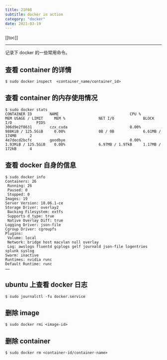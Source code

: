 ```yaml
---
title: 21F08
subtitle: docker in action
category: "docker"
date: 2021-03-19
---
```


[[toc]]

---


记录下 docker 的一些常用命令。


## 查看 container 的详情

```
$ sudo docker inspect  <container_name/container_id>
```

## 查看 container 的内存使用情况

```
$ sudo docker stats
CONTAINER ID        NAME                                CPU %               MEM USAGE / LIMIT     MEM %               NET I/O             BLOCK I/O           PIDS
306d9e2f8631        czx_cuda                            0.00%               988KiB / 125.5GiB     0.00%               0B / 0B             6.61MB / 174MB      2
4e7decd2bcfc        goodbye                             0.00%               1.93MiB / 125.5GiB    0.00%               6.97MB / 1.97kB     1.17MB / 172kB      4
```

## 查看 docker 自身的信息

```
$ sudo docker info
Containers: 26
 Running: 26
 Paused: 0
 Stopped: 0
Images: 19
Server Version: 18.06.1-ce
Storage Driver: overlay2
 Backing Filesystem: extfs
 Supports d_type: true
 Native Overlay Diff: true
Logging Driver: json-file
Cgroup Driver: cgroupfs
Plugins:
 Volume: local
 Network: bridge host macvlan null overlay
 Log: awslogs fluentd gcplogs gelf journald json-file logentries splunk syslog
Swarm: inactive
Runtimes: nvidia runc
Default Runtime: runc
……
```

## ubuntu 上查看 docker 日志

```
$ sudo journalctl -fu docker.service
```

## 删除 image 

```
$ sudo docker rmi <image-id>
```

## 删除 container

```
$ sudo docker rm <container-id/container-name>
```